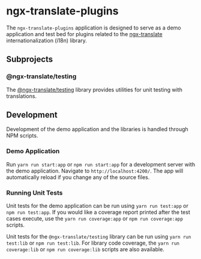 # ngx-translate-plugins

The `ngx-translate-plugins` application is designed to serve as a demo application and test bed for plugins related to the 
[ngx-translate](http://www.ngx-translate.com) internationalization (i18n) library.

## Subprojects

### @ngx-translate/testing

The [@ngx-translate/testing](projects/testing/README.md) library provides utilities for unit testing with translations.

## Development

Development of the demo application and the libraries is handled through NPM scripts. 

### Demo Application

Run `yarn run start:app` or `npm run start:app` for a development server with the demo application. Navigate to `http://localhost:4200/`. The app will automatically reload if you change any of the source files.

### Running Unit Tests

Unit tests for the demo application can be run using `yarn run test:app` or `npm run test:app`. If you would like a coverage 
report printed after the test cases execute, use the `yarn run coverage:app` or `npm run coverage:app` scripts.

Unit tests for the `@ngx-translate/testing` library can be run using `yarn run test:lib` or `npm run test:lib`. For library code coverage, the `yarn run coverage:lib` or `npm run coverage:lib` scripts are also available.
